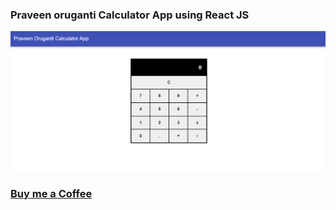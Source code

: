 ### Praveen oruganti Calculator App using React JS
 
 ![screenshot of the app](https://raw.githubusercontent.com/praveenoruganti/praveenoruganti-reactjs/master/0_Projects/praveenoruganti-calculator-app/src/images/screenshot.PNG "Calculator App")

### [Buy me a Coffee](http://bit.ly/2WryDT8)